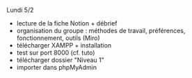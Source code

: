 Lundi 5/2

-   lecture de la fiche Notion + débrief
-   organisation du groupe : méthodes de travail, préférences, fonctionnement, outils (Miro)
-   télécharger XAMPP + installation
-   test sur port 8000 (cf. tuto)
-   télécharger dossier "Niveau 1"
-   importer dans phpMyAdmin


